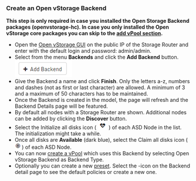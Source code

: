 ### Create an Open vStorage Backend

**This step is only required in case you installed the Open Storage
Backend packages (openvstorage-hc). In case you only installed the Open vStorage core
packages you can skip to the [add vPool section](#addvpool).**

-   Open the [Open vStorage GUI](Administration/usingthegui/) on the public IP of
    the Storage Router and enter with the default login and password:
    admin/admin.
-   Select from the menu **Backends** and click the **Add Backend** button.
![](../Images/addbackend.png)
-   Give the Backend a name and click **Finish**. Only the letters a-z,
    numbers and dashes (not as first or last character) are allowed. A
    minimum of 3 and a maximum of 50 characters has to be maintained.
-   Once the Backend is created in the model, the page will refresh and
    the Backend Details page will be featured.
-   By default all nodes with a Storage Router are shown. Additional
    nodes can be added by clicking the **Discover** button.
-   Select the Initialize all disks icon ( ![](../Images/heartbeat.png) ) of each ASD
    Node in the list. The initialization might take a while.
-   Once all disks are **Available** (dark blue), select the Claim all
    disks icon ( ![](../Images/bullseye.png) ) of each ASD Node.
-   You can now [create a vPool](#addvpool) which uses this Backend by
    selecting Open vStorage Backend as Backend Type.
-   Optionally you can create a new [preset](Administration/usingthegui/backends.md#presets). Select the <i class="fa fa-flip-vertical fa-code-fork"></i>-icon on the Backend detail page to see the default policies or create a new one.
